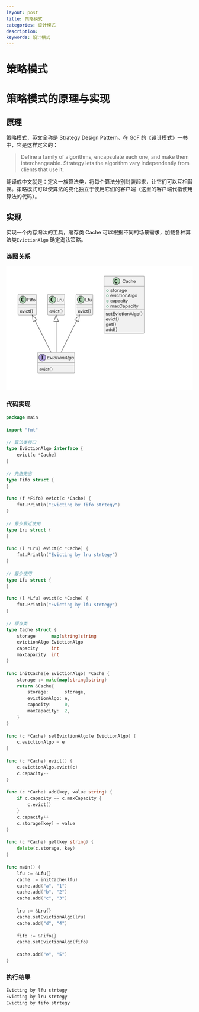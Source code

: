 ```yaml
---
layout: post
title: 策略模式
categories: 设计模式
description:
keywords: 设计模式
---
```


# 策略模式

# 策略模式的原理与实现

## 原理

策略模式，英文全称是 Strategy Design Pattern。在 GoF 的《设计模式》一书中，它是这样定义的：

> Define a family of algorithms, encapsulate each one, and make them interchangeable. Strategy lets the algorithm vary independently from clients that use it.
>

翻译成中文就是：定义一族算法类，将每个算法分别封装起来，让它们可以互相替换。策略模式可以使算法的变化独立于使用它们的客户端（这里的客户端代指使用算法的代码）。

## 实现

实现一个内存淘汰的工具，缓存类 Cache 可以根据不同的场景需求，加载各种算法类`EvictionAlgo` 确定淘汰策略。

### 类图关系

![](/images/posts/design_patterns/01.png)

### 代码实现

```go
package main

import "fmt"

// 算法类接口
type EvictionAlgo interface {
	evict(c *Cache)
}

// 先进先出
type Fifo struct {
}

func (f *Fifo) evict(c *Cache) {
	fmt.Println("Evicting by fifo strtegy")
}

// 最少最近使用
type Lru struct {
}

func (l *Lru) evict(c *Cache) {
	fmt.Println("Evicting by lru strtegy")
}

// 最少使用
type Lfu struct {
}

func (l *Lfu) evict(c *Cache) {
	fmt.Println("Evicting by lfu strtegy")
}

// 缓存类
type Cache struct {
	storage      map[string]string
	evictionAlgo EvictionAlgo
	capacity     int
	maxCapacity  int
}

func initCache(e EvictionAlgo) *Cache {
	storage := make(map[string]string)
	return &Cache{
		storage:      storage,
		evictionAlgo: e,
		capacity:     0,
		maxCapacity:  2,
	}
}

func (c *Cache) setEvictionAlgo(e EvictionAlgo) {
	c.evictionAlgo = e
}

func (c *Cache) evict() {
	c.evictionAlgo.evict(c)
	c.capacity--
}

func (c *Cache) add(key, value string) {
	if c.capacity == c.maxCapacity {
		c.evict()
	}
	c.capacity++
	c.storage[key] = value
}

func (c *Cache) get(key string) {
	delete(c.storage, key)
}

func main() {
	lfu := &Lfu{}
	cache := initCache(lfu)
	cache.add("a", "1")
	cache.add("b", "2")
	cache.add("c", "3")

	lru := &Lru{}
	cache.setEvictionAlgo(lru)
	cache.add("d", "4")

	fifo := &Fifo{}
	cache.setEvictionAlgo(fifo)

	cache.add("e", "5")
}

```

### **执行结果**

```go
Evicting by lfu strtegy
Evicting by lru strtegy
Evicting by fifo strtegy
```